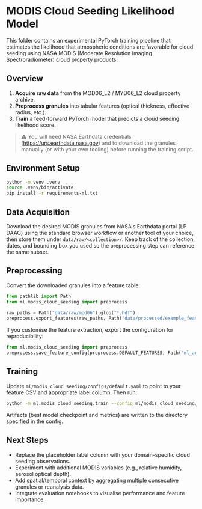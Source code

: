 # MODIS Cloud Seeding Likelihood Model

This folder contains an experimental PyTorch training pipeline that estimates the
likelihood that atmospheric conditions are favorable for cloud seeding using NASA
MODIS (Moderate Resolution Imaging Spectroradiometer) cloud property products.

## Overview

1. **Acquire raw data** from the MOD06_L2 / MYD06_L2 cloud property archive.
2. **Preprocess granules** into tabular features (optical thickness, effective radius, etc.).
3. **Train** a feed-forward PyTorch model that predicts a cloud seeding likelihood score.

> ⚠️ You will need NASA Earthdata credentials (https://urs.earthdata.nasa.gov) and to
> download the granules manually (or with your own tooling) before running the training script.

## Environment Setup

```bash
python -m venv .venv
source .venv/bin/activate
pip install -r requirements-ml.txt
```

## Data Acquisition

Download the desired MODIS granules from NASA's Earthdata portal (LP DAAC) using the
standard browser workflow or another tool of your choice, then store them under
`data/raw/<collection>/`. Keep track of the collection, dates, and bounding box you used so
the preprocessing step can reference the same subset.

## Preprocessing

Convert the downloaded granules into a feature table:

```python
from pathlib import Path
from ml.modis_cloud_seeding import preprocess

raw_paths = Path("data/raw/mod06").glob("*.hdf")
preprocess.export_features(raw_paths, Path("data/processed/example_features.csv"))
```

If you customise the feature extraction, export the configuration for reproducibility:

```python
from ml.modis_cloud_seeding import preprocess
preprocess.save_feature_config(preprocess.DEFAULT_FEATURES, Path("ml_artifacts/features.json"))
```

## Training

Update `ml/modis_cloud_seeding/configs/default.yaml` to point to your feature CSV and
appropriate label column. Then run:

```bash
python -m ml.modis_cloud_seeding.train --config ml/modis_cloud_seeding/configs/default.yaml
```

Artifacts (best model checkpoint and metrics) are written to the directory specified in the config.

## Next Steps

- Replace the placeholder label column with your domain-specific cloud seeding observations.
- Experiment with additional MODIS variables (e.g., relative humidity, aerosol optical depth).
- Add spatial/temporal context by aggregating multiple consecutive granules or reanalysis data.
- Integrate evaluation notebooks to visualise performance and feature importance.
